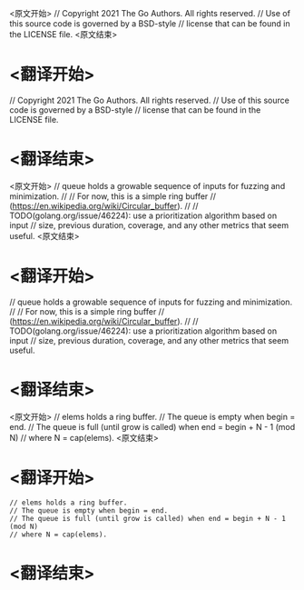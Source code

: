 
<原文开始>
// Copyright 2021 The Go Authors. All rights reserved.
// Use of this source code is governed by a BSD-style
// license that can be found in the LICENSE file.
<原文结束>

# <翻译开始>
// Copyright 2021 The Go Authors. All rights reserved.
// Use of this source code is governed by a BSD-style
// license that can be found in the LICENSE file.
# <翻译结束>


<原文开始>
// queue holds a growable sequence of inputs for fuzzing and minimization.
//
// For now, this is a simple ring buffer
// (https://en.wikipedia.org/wiki/Circular_buffer).
//
// TODO(golang.org/issue/46224): use a prioritization algorithm based on input
// size, previous duration, coverage, and any other metrics that seem useful.
<原文结束>

# <翻译开始>
// queue holds a growable sequence of inputs for fuzzing and minimization.
//
// For now, this is a simple ring buffer
// (https://en.wikipedia.org/wiki/Circular_buffer).
//
// TODO(golang.org/issue/46224): use a prioritization algorithm based on input
// size, previous duration, coverage, and any other metrics that seem useful.
# <翻译结束>


<原文开始>
	// elems holds a ring buffer.
	// The queue is empty when begin = end.
	// The queue is full (until grow is called) when end = begin + N - 1 (mod N)
	// where N = cap(elems).
<原文结束>

# <翻译开始>
	// elems holds a ring buffer.
	// The queue is empty when begin = end.
	// The queue is full (until grow is called) when end = begin + N - 1 (mod N)
	// where N = cap(elems).
# <翻译结束>

